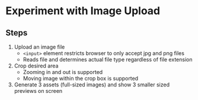 # Experiment with Image Upload

## Steps

1. Upload an image file
   - `<input>` element restricts browser to only accept jpg and png files
   - Reads file and determines actual file type regardless of file extension
2. Crop desired area
   - Zooming in and out is supported
   - Moving image within the crop box is supported
3. Generate 3 assets (full-sized images) and show 3 smaller sized previews on screen

